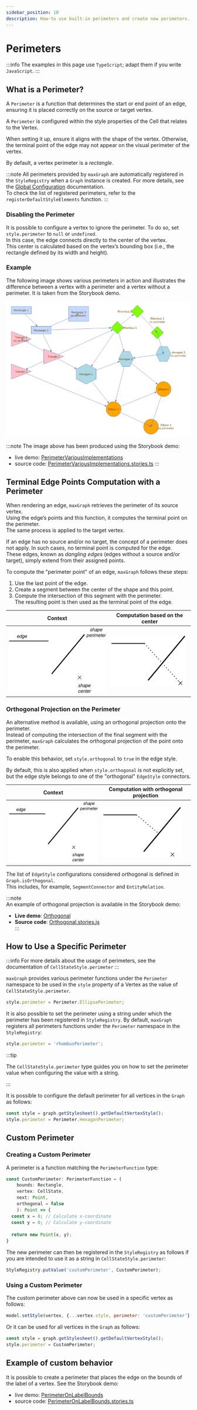 ```yaml
---
sidebar_position: 10
description: How-to use built-in perimeters and create new perimeters.
---
```


# Perimeters

:::info
The examples in this page use `TypeScript`; adapt them if you write `JavaScript`.
:::

## What is a Perimeter?

A `Perimeter` is a function that determines the start or end point of an edge, ensuring it is placed correctly on the source or target vertex.

A `Perimeter` is configured within the style properties of the Cell that relates to the Vertex.

When setting it up, ensure it aligns with the shape of the vertex. Otherwise, the terminal point of the edge may not appear on the visual perimeter of the vertex.  

By default, a vertex perimeter is a _rectangle_.

:::note
All perimeters provided by `maxGraph` are automatically registered in the `StyleRegistry` when a `Graph` instance is created. For more details, see the [Global Configuration](global-configuration.md#styles) documentation.  
To check the list of registered perimeters, refer to the `registerDefaultStyleElements` function.
:::

### Disabling the Perimeter

It is possible to configure a vertex to ignore the perimeter. To do so, set `style.perimeter` to `null` or `undefined`.  
In this case, the edge connects directly to the center of the vertex.  
This center is calculated based on the vertex’s bounding box (i.e., the rectangle defined by its width and height).

### Example

The following image shows various perimeters in action and illustrates the difference between a vertex with a perimeter and a vertex without a perimeter.
It is taken from the Storybook demo.

![Perimeters Example](assets/perimeters/story-overview.png)

:::note
The image above has been produced using the Storybook demo:
- live demo: [PerimeterVariousImplementations](https://maxgraph.github.io/maxGraph/?path=/story/perimeters--perimeter-various-implementations)
- source code: [PerimeterVariousImplementations.stories.ts](https://github.com/maxGraph/maxGraph/blob/main/packages/html/stories/PerimeterVariousImplementations.stories.ts)
  :::


## Terminal Edge Points Computation with a Perimeter

When rendering an edge, `maxGraph` retrieves the perimeter of its source vertex.  
Using the edge’s points and this function, it computes the terminal point on the perimeter.  
The same process is applied to the target vertex.

If an edge has no source and/or no target, the concept of a perimeter does not apply. In such cases, no terminal point is computed for the edge.  
These edges, known as _dangling edges_ (edges without a source and/or target), simply extend from their assigned points.

To compute the "perimeter point" of an edge, `maxGraph` follows these steps:
1. Use the last point of the edge.
2. Create a segment between the center of the shape and this point.
3. Compute the intersection of this segment with the perimeter.  
   The resulting point is then used as the terminal point of the edge.

| Context                                                                                        | Computation based on the center            |
|------------------------------------------------------------------------------------------------|--------------------------------------------|
| ![perimeter computation context](assets/perimeters/perimeter-point-computation-01-context.png) | ![perimeter computation based on center](assets/perimeters/perimeter-point-computation-02-center.png) |


### Orthogonal Projection on the Perimeter

An alternative method is available, using an orthogonal projection onto the perimeter.  
Instead of computing the intersection of the final segment with the perimeter, `maxGraph` calculates the orthogonal projection of the point onto the perimeter.

To enable this behavior, set `style.orthogonal` to `true` in the edge style.

By default, this is also applied when `style.orthogonal` is not explicitly set, but the edge style belongs to one of the "orthogonal" `EdgeStyle` connectors.


| Context                                                                                        | Computation with orthogonal projection                                                                                              |
|------------------------------------------------------------------------------------------------|-------------------------------------------------------------------------------------------------------------------------------------|
| ![perimeter computation context](assets/perimeters/perimeter-point-computation-01-context.png) | ![perimeter computation based on orthogonal projection](assets/perimeters/perimeter-point-computation-03-orthogonal_projection.png) |


The list of `EdgeStyle` configurations considered orthogonal is defined in `Graph.isOrthogonal`.  
This includes, for example, `SegmentConnector` and `EntityRelation`.

:::note  
An example of orthogonal projection is available in the Storybook demo:
- **Live demo**: [Orthogonal](https://maxgraph.github.io/maxGraph/demo/?path=/story/connections-orthogonal--default)
- **Source code**: [Orthogonal.stories.js](https://github.com/maxGraph/maxGraph/blob/main/packages/html/stories/Orthogonal.stories.js)  
:::


## How to Use a Specific Perimeter

:::info
For more details about the usage of perimeters, see the documentation of `CellStateStyle.perimeter`
:::

`maxGraph` provides various perimeter functions under the `Perimeter` namespace to be used in the `style` property of a Vertex as the value of `CellStateStyle.perimeter`.

```javascript
style.perimeter = Perimeter.EllipsePerimeter;
```

It is also possible to set the perimeter using a string under which the perimeter has been registered in `StyleRegistry`.
By default, `maxGraph` registers all perimeters functions under the `Perimeter` namespace in the `StyleRegistry`:

```javascript
style.perimeter = 'rhombusPerimeter';
```

:::tip

The `CellStateStyle.perimeter` type guides you on how to set the perimeter value when configuring the value with a string.

:::

It is possible to configure the default perimeter for all vertices in the `Graph` as follows:

```javascript
const style = graph.getStylesheet().getDefaultVertexStyle();
style.perimeter = Perimeter.HexagonPerimeter;
```

## Custom Perimeter

### Creating a Custom Perimeter

A perimeter is a function matching the `PerimeterFunction` type:

```typescript
const CustomPerimeter: PerimeterFunction = (
    bounds: Rectangle,
    vertex: CellState,
    next: Point,
    orthogonal = false
    ): Point => {
  const x = 0; // Calculate x-coordinate
  const y = 0; // Calculate y-coordinate

  return new Point(x, y);
}
```

The new perimeter can then be registered in the `StyleRegistry` as follows if you are intended to use it as a string in `CellStateStyle.perimeter`:
```javascript
StyleRegistry.putValue('customPerimeter', CustomPerimeter);
```

### Using a Custom Perimeter

The custom perimeter above can now be used in a specific vertex as follows:

```javascript
model.setStyle(vertex, {...vertex.style, perimeter: 'customPerimeter'});
```

Or it can be used for all vertices in the `Graph` as follows:

```javascript
const style = graph.getStylesheet().getDefaultVertexStyle();
style.perimeter = CustomPerimeter;
```

## Example of custom behavior

It is possible to create a perimeter that places the edge on the bounds of the label of a vertex. See the Storybook demo:
- live demo: [PerimeterOnLabelBounds](https://maxgraph.github.io/maxGraph/demo/?path=/story/labels-perimeteronlabelbounds--default)
- source code: [PerimeterOnLabelBounds.stories.ts](https://github.com/maxGraph/maxGraph/blob/main/packages/html/stories/PerimeterOnLabelBounds.stories.ts)
